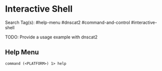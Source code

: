 # Interactive Shell

Search Tag(s): #help-menu #dnscat2 #command-and-control #interactive-shell

TODO: Provide a usage example with dnscat2

## Help Menu

```
command (<PLATFORM>) 1> help
```
